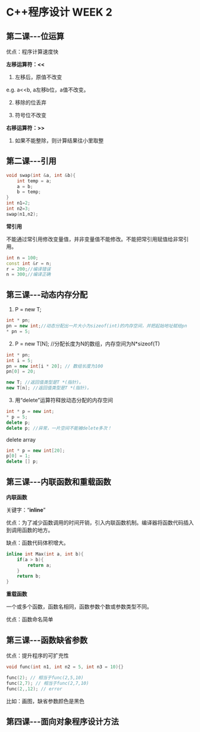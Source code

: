 # C++程序设计 WEEK 2

## 第二课---位运算

优点：程序计算速度快

__左移运算符：<<__
1. 左移后，原值不改变

e.g. a<<b, a左移b位，a值不改变。

2. 移除的位丢弃

3. 符号位不改变

__右移运算符：>>__

1. 如果不能整除，则计算结果往小里取整


## 第二课---引用

```cpp
void swap(int &a, int &b){
	int temp = a;
	a = b;
	b = temp;
}
int n1=2;
int n2=3;
swap(n1,n2);
```

__常引用__

不能通过常引用修改变量值，并非变量值不能修改。不能把常引用赋值给非常引用。
```cpp
int n = 100;
const int &r = n;
r = 200;//编译错误
n = 300;//编译正确
```

## 第三课---动态内存分配

1. P = new T;
```cpp
int * pn;
pn = new int;//动态分配出一片大小为sizeof(int)的内存空间，并把起始地址赋给pn
* pn = 5;
```

2. P = new T[N]; //分配长度为N的数组，内存空间为N*sizeof(T)

```cpp
int * pn;
int i = 5;
pn = new int[i * 20]; // 数组长度为100
pn[0] = 20;
```
```cpp
new T; //返回值类型是T *(指针)。
new T[n]; //返回值类型是T *(指针)。
```

3. 用“delete”运算符释放动态分配的内存空间

```cpp
int * p = new int;
* p = 5;
delete p;
delete p; //异常，一片空间不能被delete多次！
```

delete array
```cpp
int * p = new int[20];
p[0] = 1;
delete [] p;
```

## 第三课---内联函数和重载函数

__内联函数__

关键字：“__inline__”

优点：为了减少函数调用的时间开销，引入内联函数机制。编译器将函数代码插入到调用函数的地方。

缺点：函数代码体积增大。

```cpp
inline int Max(int a, int b){
	if(a > b){
		return a;
	}
	return b;
}
```

__重载函数__

一个或多个函数，函数名相同，函数参数个数或参数类型不同。

优点：函数命名简单


## 第三课---函数缺省参数

优点：提升程序的可扩充性

```cpp
void func(int n1, int n2 = 5, int n3 = 10){}

func(2); // 相当于func(2,5,10)
func(2,7); // 相当于func(2,7,10)
func(2,,12); // error
```

比如：画图，缺省参数颜色是黑色



## 第四课---面向对象程序设计方法





